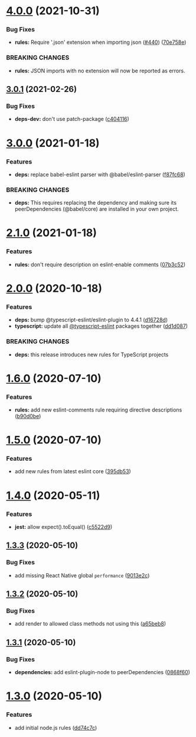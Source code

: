 # [4.0.0](https://github.com/benadamstyles/eslint-config/compare/v3.0.1...v4.0.0) (2021-10-31)


### Bug Fixes

* **rules:** Require '.json' extension when importing json ([#440](https://github.com/benadamstyles/eslint-config/issues/440)) ([70e758e](https://github.com/benadamstyles/eslint-config/commit/70e758e58b67885d3ad1314744489317e0e9fad8))


### BREAKING CHANGES

* **rules:** JSON imports with no extension will now be reported as errors.

## [3.0.1](https://github.com/benadamstyles/eslint-config/compare/v3.0.0...v3.0.1) (2021-02-26)


### Bug Fixes

* **deps-dev:** don't use patch-package ([c404116](https://github.com/benadamstyles/eslint-config/commit/c4041161b8a0c8b5840d77fa4d7ea81905607f18))

# [3.0.0](https://github.com/benadamstyles/eslint-config/compare/v2.1.0...v3.0.0) (2021-01-18)


### Features

* **deps:** replace babel-eslint parser with @babel/eslint-parser ([f87fc68](https://github.com/benadamstyles/eslint-config/commit/f87fc6873f3a9855e53e40c628132b7ac7dfc52d))


### BREAKING CHANGES

* **deps:** This requires replacing the dependency and making sure its peerDependencies (@babel/core)
are installed in your own project.

# [2.1.0](https://github.com/benadamstyles/eslint-config/compare/v2.0.0...v2.1.0) (2021-01-18)


### Features

* **rules:** don't require description on eslint-enable comments ([07b3c52](https://github.com/benadamstyles/eslint-config/commit/07b3c52edfd6b6ccd6126439a00bdab983598726))

# [2.0.0](https://github.com/benadamstyles/eslint-config/compare/v1.6.0...v2.0.0) (2020-10-18)


### Features

* **deps:** bump @typescript-eslint/eslint-plugin to 4.4.1 ([d16728d](https://github.com/benadamstyles/eslint-config/commit/d16728de70bd25b482d22b4387bf5fc155fd42d6))
* **typescript:** update all [@typescript-eslint](https://github.com/typescript-eslint) packages together ([dd1d087](https://github.com/benadamstyles/eslint-config/commit/dd1d0877a8a133b9e28de57410dea5c03c0627ec))


### BREAKING CHANGES

* **deps:** this release introduces new rules for TypeScript projects

# [1.6.0](https://github.com/benadamstyles/eslint-config/compare/v1.5.0...v1.6.0) (2020-07-10)


### Features

* **rules:** add new eslint-comments rule requiring directive descriptions ([b90d0be](https://github.com/benadamstyles/eslint-config/commit/b90d0be77fbfd03cb6fa539cb51e738d0f6861e7))

# [1.5.0](https://github.com/benadamstyles/eslint-config/compare/v1.4.0...v1.5.0) (2020-07-10)


### Features

* add new rules from latest eslint core ([395db53](https://github.com/benadamstyles/eslint-config/commit/395db538f0f7e2beb713777c3b25ebd6eae12266))

# [1.4.0](https://github.com/benadamstyles/eslint-config/compare/v1.3.3...v1.4.0) (2020-05-11)


### Features

* **jest:** allow expect().toEqual() ([c5522d9](https://github.com/benadamstyles/eslint-config/commit/c5522d936db1be9264381195656ca9cc03585ea0))

## [1.3.3](https://github.com/benadamstyles/eslint-config/compare/v1.3.2...v1.3.3) (2020-05-10)


### Bug Fixes

* add missing React Native global `performance` ([9013e2c](https://github.com/benadamstyles/eslint-config/commit/9013e2c0e80b991f43b6e06c856f27db5581bfd8))

## [1.3.2](https://github.com/benadamstyles/eslint-config/compare/v1.3.1...v1.3.2) (2020-05-10)


### Bug Fixes

* add render to allowed class methods not using this ([a65beb8](https://github.com/benadamstyles/eslint-config/commit/a65beb8d6ee2bcbc7c2012947a8d78a183da7f28))

## [1.3.1](https://github.com/benadamstyles/eslint-config/compare/v1.3.0...v1.3.1) (2020-05-10)


### Bug Fixes

* **dependencies:** add eslint-plugin-node to peerDependencies ([0868f60](https://github.com/benadamstyles/eslint-config/commit/0868f604ae2a2ad20ed7333f1aa6d525b5b35ffd))

# [1.3.0](https://github.com/benadamstyles/eslint-config/compare/v1.2.4...v1.3.0) (2020-05-10)


### Features

* add initial node.js rules ([dd74c7c](https://github.com/benadamstyles/eslint-config/commit/dd74c7c6999fbbf98cc24acb5f28704bd154f021))

